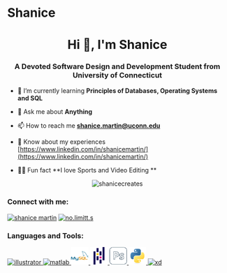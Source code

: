 # Shanice

<h1 align="center">Hi 👋, I'm Shanice </h1>
<h3 align="center">A Devoted Software Design and Development Student from University of Connecticut</h3>

- 🌱 I’m currently learning **Principles of Databases, Operating Systems and SQL**

- 💬 Ask me about **Anything**

- 📫 How to reach me **shanice.martin@uconn.edu**

- 📄 Know about my experiences [https://www.linkedin.com/in/shanicemartin/](https://www.linkedin.com/in/shanicemartin/)

- 🏀🎥 Fun fact **I love Sports and Video Editing **
<p align="center"> <img src="https://komarev.com/ghpvc/?username=shanicecreatesr&label=Profile%20views&color=e91e63&style=flat" alt="shanicecreates" /> </p>


<h3 align="left">Connect with me:</h3>
<p align="left">
<a href="https://www.linkedin.com/in/shanicemartin" target="blank"><img align="center" src="https://raw.githubusercontent.com/rahuldkjain/github-profile-readme-generator/master/src/images/icons/Social/linked-in-alt.svg" alt="shanice martin" height="30" width="40" /></a>
<a href="https://www.instagram.com/no.limitt.s/" target="blank"><img align="center" src="https://raw.githubusercontent.com/rahuldkjain/github-profile-readme-generator/master/src/images/icons/Social/instagram.svg" alt="no.limitt.s" height="30" width="40" /></a>
</p>

<h3 align="left">Languages and Tools:</h3>
<p align="left"> <a href="https://www.adobe.com/in/products/illustrator.html" target="_blank" rel="noreferrer"> <img src="https://www.vectorlogo.zone/logos/adobe_illustrator/adobe_illustrator-icon.svg" alt="illustrator" width="40" height="40"/> </a> <a href="https://www.mathworks.com/" target="_blank" rel="noreferrer"> <img src="https://upload.wikimedia.org/wikipedia/commons/2/21/Matlab_Logo.png" alt="matlab" width="40" height="40"/> </a> <a href="https://www.mysql.com/" target="_blank" rel="noreferrer"> <img src="https://raw.githubusercontent.com/devicons/devicon/master/icons/mysql/mysql-original-wordmark.svg" alt="mysql" width="40" height="40"/> </a> <a href="https://pandas.pydata.org/" target="_blank" rel="noreferrer"> <img src="https://raw.githubusercontent.com/devicons/devicon/2ae2a900d2f041da66e950e4d48052658d850630/icons/pandas/pandas-original.svg" alt="pandas" width="40" height="40"/> </a> <a href="https://www.photoshop.com/en" target="_blank" rel="noreferrer"> <img src="https://raw.githubusercontent.com/devicons/devicon/master/icons/photoshop/photoshop-line.svg" alt="photoshop" width="40" height="40"/> </a> <a href="https://www.python.org" target="_blank" rel="noreferrer"> <img src="https://raw.githubusercontent.com/devicons/devicon/master/icons/python/python-original.svg" alt="python" width="40" height="40"/> </a> <a href="https://www.adobe.com/products/xd.html" target="_blank" rel="noreferrer"> <img src="https://cdn.worldvectorlogo.com/logos/adobe-xd.svg" alt="xd" width="40" height="40"/> </a> </p>
